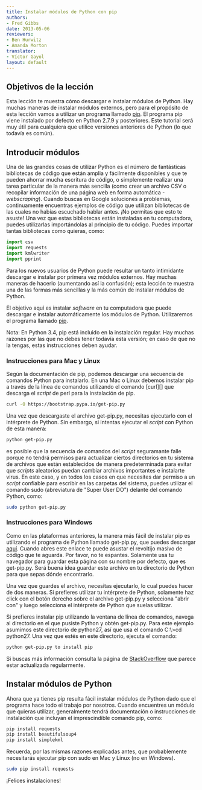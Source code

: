 ```yaml
---
title: Instalar módulos de Python con pip
authors:
- Fred Gibbs
date: 2013-05-06
reviewers:
- Ben Hurwitz
- Amanda Morton
translator:
- Víctor Gayol
layout: default
---
```


Objetivos de la lección
-----------------------

Esta lección te muestra cómo descargar e instalar módulos de Python. Hay muchas maneras de instalar módulos externos, pero para el propósito de esta lección vamos a utilizar un programa llamado [pip][]. El programa pip viene instalado por defecto en Python 2.7.9 y posteriores. Este tutorial será muy útil para cualquiera que utilice versiones anteriores de Python (lo que todavía es común).

Introducir módulos
-----------------

Una de las grandes cosas de utilizar Python es el número de fantásticas bibliotecas de código que están amplia y fácilmente disponibles y que te pueden ahorrar mucha escritura de código, o simplemente realizar una tarea particular de la manera más sencilla (como crear un archivo CSV o recopilar información de una página web en forma automática -*webscraping*). Cuando buscas en Google soluciones a problemas, continuamente encuentras ejemplos de código que utilizan bibliotecas de las cuales no habías escuchado hablar antes. ¡No permitas que esto te asuste! Una vez que estas bibliotecas están instaladas en tu computadora, puedes utilizarlas importándolas al principio de tu código. Puedes importar tantas bibliotecas como quieras, como:

``` python
import csv
import requests
import kmlwriter
import pprint
``` 

Para los nuevos usuarios de Python puede resultar un tanto intimidante descargar e instalar por primera vez módulos externos. Hay muchas maneras de hacerlo (aumentando así la confusión); esta lección te muestra una de las formas más sencillas y la más común de instalar módulos de Python.

El objetivo aquí es instalar *software* en tu computadora que puede descargar e instalar automáticamente los módulos de Python. Utilizaremos el programa llamado [pip][].

Nota: En Python 3.4, pip está incluido en la instalación regular. Hay muchas razones por las que no debes tener todavía esta versión; en caso de que no la tengas, estas instrucciones deben ayudar.

### Instrucciones para Mac y Linux

Según la documentación de pip, podemos descargar una secuencia de comandos Python para instalarlo. En una Mac o Linux debemos instalar pip a través de la línea de comandos utilizando el comando [curl][] que descarga el *script* de perl para la instalación de pip.

``` bash
curl -O https://bootstrap.pypa.io/get-pip.py
```

Una vez que descargaste el archivo get-pip.py, necesitas ejecutarlo con el intérprete de Python. Sin embargo, si intentas ejecutar el *script* con Python de esta manera:

``` bash
python get-pip.py
``` 

es posible que la secuencia de comandos del *script* seguramante falle porque no tendrá permisos para actualizar ciertos directorios en tu sistema de archivos que están establecidos de manera predeterminada para evitar que *scripts* aleatorios puedan cambiar archivos importantes e instalarte virus. En este caso, y en todos los casos en que necesites dar permiso a un *script*  confiable para escribir en las carpetas del sistema, puedes utilizar el comando sudo (abreviatura de "Super User DO") delante del comando Python, como:

``` bash
sudo python get-pip.py
```

### Instrucciones para Windows

Como en las plataformas anteriores, la manera más fácil de instalar pip es utilizando el programa de Python llamado get-pip.py, que puedes descargar [aquí][]. Cuando abres este enlace te puede asustar el revoltijo masivo de código que te aguarda. Por favor, no te espantes. Solamente usa tu navegador para guardar esta página con su nombre por defecto, que es get-pip.py. Será buena idea guardar este archivo en tu directorio de Python para que sepas dónde encontrarlo.

Una vez que guardes el archivo, necesitas ejecutarlo, lo cual puedes hacer de dos maneras.  Si prefieres utilizar tu intérprete de Python, solamente haz click con el botón derecho sobre el archivo get-pip.py y selecciona "abrir con" y luego selecciona el intérprete de Python que suelas utilizar.

Si prefieres instalar pip utilizando la ventana de línea de comandos, navega al directorio en el que pusiste Python y obtén get-pip.py. Para este ejemplo asumimos este directorio de python27, así que usa el comando C:\\\>cd python27. Una vez que estés en este directorio, ejecuta el comando:

``` bash
python get-pip.py to install pip
```

Si buscas más información consulta la página de [StackOverflow][] que parece estar actualizada regularmente.

Instalar módulos de Python
--------------------------

Ahora que ya tienes pip resulta fácil instalar módulos de Python dado que el programa hace todo el trabajo por nosotros. Cuando encuentres un módulo que quieras utilizar, generalmente tendrá documentación o instrucciones de instalación que incluyan el imprescindible comando pip, como:

``` bash
pip install requests
pip install beautifulsoup4
pip install simplekml
```

Recuerda, por las mismas razones explicadas antes, que probablemente necesitarás ejecutar pip con sudo en Mac y Linux (no en Windows).

``` bash
sudo pip install requests
```

¡Felices instalaciones!

[pip]: https://pip.pypa.io/en/stable/
[curl command]: http://www.thegeekstuff.com/2012/04/curl-examples/
[aquí]: https://bootstrap.pypa.io/get-pip.py
[StackOverflow]: http://stackoverflow.com/questions/4750806/how-to-install-pip-on-windows
